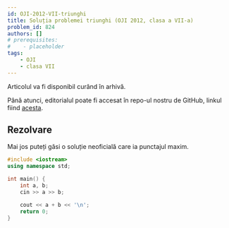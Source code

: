 ```yaml
---
id: OJI-2012-VII-triunghi
title: Soluția problemei triunghi (OJI 2012, clasa a VII-a)
problem_id: 824
authors: []
# prerequisites:
#    - placeholder
tags:
    - OJI
    - clasa VII
---
```


Articolul va fi disponibil curând în arhivă.

Până atunci, editorialul poate fi accesat în repo-ul nostru de GitHub, linkul fiind [acesta](https://github.com/roalgo-discord/Romanian-Olympiad-Solutions/blob/main/OJI%20(regional%20olympiad)/2012/07/triunghi.pdf).

## Rezolvare

Mai jos puteți găsi o soluție neoficială care ia punctajul maxim.

```cpp
#include <iostream>
using namespace std;

int main() {
    int a, b;
    cin >> a >> b;

    cout << a + b << '\n';
    return 0;
}
```
